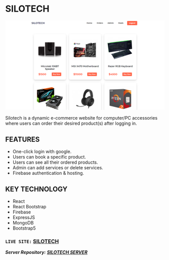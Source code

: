 # SILOTECH

![SILOTECH](https://raw.githubusercontent.com/mekaiser/silotech-client/main/src/images/silotech-git-cover.png)

Silotech is a dynamic e-commerce website for computer/PC accessories where users can order their desired product(s) after logging in.

## FEATURES

- One-click login with google.
- Users can book a specific product.
- Users can see all their ordered products.
- Admin can add services or delete services.
- Firebase authentication & hosting.

## KEY TECHNOLOGY

- React
- React Bootstrap
- Firebase
- ExpressJS
- MongoDB
- Bootstrap5

### `LIVE SITE:` [SILOTECH](https://silotech-shop.web.app/)

**_Server Repository:_** **_[SILOTECH SERVER](https://github.com/mekaiser/silotech-server)_**
